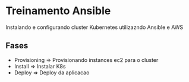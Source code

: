 # Treinamento Ansible

Instalando e configurando cluster Kubernetes utilizazndo Ansible e AWS

## Fases
- Provisioning => Provisionando instances ec2 para o cluster
- Install => Instalar K8s
- Deploy => Deploy da aplicacao
